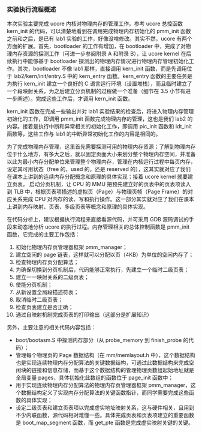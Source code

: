### 实验执行流程概述

本次实验主要完成 ucore 内核对物理内存的管理工作。参考 ucore 总控函数 kern_init 的代码，可以清楚地看到在调用完成物理内存初始化的 pmm_init 函数之前和之后，是已有 lab1 实验的工作，好像没啥修改。其实不然，ucore 有两个方面的扩展。首先，bootloader 的工作有增加，在 bootloader 中，完成了对物理内存资源的探测工作（可进一步参阅附录 A 和附录 B），让 ucore
kernel 在后续执行中能够基于 bootloader 探测出的物理内存情况进行物理内存管理初始化工作。其次，bootloader 不像 lab1 那样，直接调用 kern_init 函数，而是先调用位于 lab2/kern/init/entry.S 中的 kern_entry 函数。kern_entry 函数的主要任务是为执行 kern_init 建立一个良好的 C 语言运行环境（设置堆栈），而且临时建立了一个段映射关系，为之后建立分页机制的过程做一个准备（细节在 3.5 小节有进一步阐述）。完成这些工作后，才调用 kern_init 函数。

kern_init 函数在完成一些输出并对 lab1 实验结果的检查后，将进入物理内存管理初始化的工作，即调用 pmm_init 函数完成物理内存的管理，这也是我们 lab2 的内容。接着是执行中断和异常相关的初始化工作，即调用 pic_init 函数和 idt_init 函数等，这些工作与 lab1 的中断异常初始化工作的内容是相同的。

为了完成物理内存管理，这里首先需要探测可用的物理内存资源；了解到物理内存位于什么地方，有多大之后，就以固定页面大小来划分整个物理内存空间，并准备以此为最小内存分配单位来管理整个物理内存，管理在内核运行过程中每页内存，设定其可用状态（free 的，used 的，还是 reserved 的），这其实就对应了我们在课本上讲到的连续内存分配概念和原理的具体实现；接着 ucore
kernel 就要建立页表，
启动分页机制，让 CPU 的 MMU 把预先建立好的页表中的页表项读入到 TLB 中，根据页表项描述的虚拟页（Page）与物理页帧（Page
Frame）的对应关系完成 CPU 对内存的读、写和执行操作。这一部分其实就对应了我们在课本上讲到内存映射、页表、多级页表等概念和原理的具体实现。

在代码分析上，建议根据执行流程来直接看源代码，并可采用 GDB 源码调试的手段来动态地分析 ucore 的执行过程。内存管理相关的总体控制函数是 pmm_init 函数，它完成的主要工作包括：

1. 初始化物理内存页管理器框架 pmm_manager；
2. 建立空闲的 page 链表，这样就可以分配以页（4KB）为单位的空闲内存了；
3. 检查物理内存页分配算法；
4. 为确保切换到分页机制后，代码能够正常执行，先建立一个临时二级页表；
5. 建立一一映射关系的二级页表；
6. 使能分页机制；
7. 从新设置全局段描述符表；
8. 取消临时二级页表；
9. 检查页表建立是否正确；
10. 通过自映射机制完成页表的打印输出（这部分是扩展知识）

另外，主要注意的相关代码内容包括：

- boot/bootasm.S 中探测内存部分（从 probe_memory 到 finish_probe 的代码）；
- 管理每个物理页的 Page 数据结构（在 mm/memlayout.h 中），这个数据结构也是实现连续物理内存分配算法的关键数据结构，可通过此数据结构来完成空闲块的链接和信息存储，而基于这个数据结构的管理物理页数组起始地址就是全局变量 pages，具体初始化此数组的函数位于 page_init 函数中；
- 用于实现连续物理内存分配算法的物理内存页管理器框架 pmm_manager，这个数据结构定义了实现内存分配算法的关键函数指针，而同学需要完成这些函数的具体实现；
- 设定二级页表和建立页表项以完成虚实地址映射关系，这与硬件相关，且用到不少内联函数，源代码相对难懂一些。具体完成页表和页表项建立的重要函数是 boot_map_segment 函数，而 get_pte 函数是完成虚实映射关键的关键。
